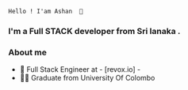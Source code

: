 `` Hello ! I'am Ashan  👋 ``

### I'm a Full STACK developer from Sri lanaka .

### About me


- 💼 Full Stack Engineer at - [revox.io] -
- 👨‍🎓 Graduate from University Of Colombo
